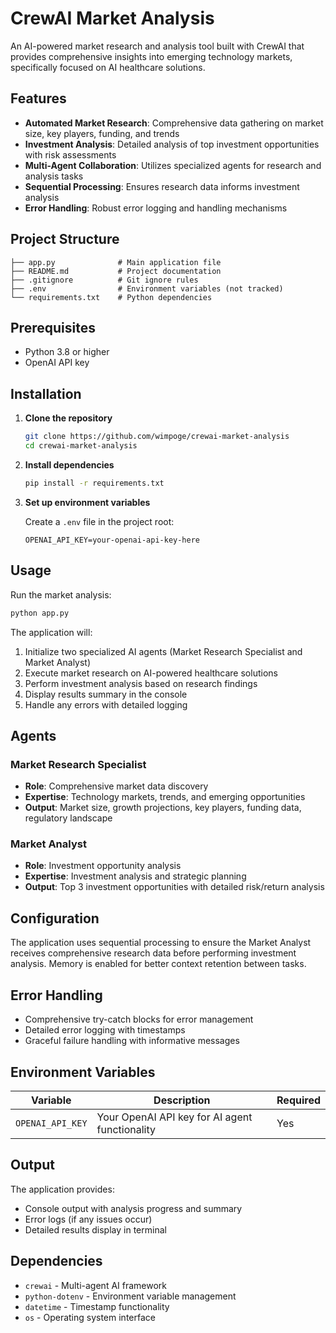 # CrewAI Market Analysis

An AI-powered market research and analysis tool built with CrewAI that provides comprehensive insights into emerging technology markets, specifically focused on AI healthcare solutions.

## Features

- **Automated Market Research**: Comprehensive data gathering on market size, key players, funding, and trends
- **Investment Analysis**: Detailed analysis of top investment opportunities with risk assessments
- **Multi-Agent Collaboration**: Utilizes specialized agents for research and analysis tasks
- **Sequential Processing**: Ensures research data informs investment analysis
- **Error Handling**: Robust error logging and handling mechanisms

## Project Structure

```
├── app.py              # Main application file
├── README.md           # Project documentation
├── .gitignore          # Git ignore rules
├── .env                # Environment variables (not tracked)
└── requirements.txt    # Python dependencies
```

## Prerequisites

- Python 3.8 or higher
- OpenAI API key

## Installation

1. **Clone the repository**
   ```bash
   git clone https://github.com/wimpoge/crewai-market-analysis
   cd crewai-market-analysis
   ```

2. **Install dependencies**
   ```bash
   pip install -r requirements.txt
   ```

3. **Set up environment variables**
   
   Create a `.env` file in the project root:
   ```env
   OPENAI_API_KEY=your-openai-api-key-here
   ```

## Usage

Run the market analysis:

```bash
python app.py
```

The application will:
1. Initialize two specialized AI agents (Market Research Specialist and Market Analyst)
2. Execute market research on AI-powered healthcare solutions
3. Perform investment analysis based on research findings
4. Display results summary in the console
5. Handle any errors with detailed logging

## Agents

### Market Research Specialist
- **Role**: Comprehensive market data discovery
- **Expertise**: Technology markets, trends, and emerging opportunities
- **Output**: Market size, growth projections, key players, funding data, regulatory landscape

### Market Analyst
- **Role**: Investment opportunity analysis
- **Expertise**: Investment analysis and strategic planning
- **Output**: Top 3 investment opportunities with detailed risk/return analysis

## Configuration

The application uses sequential processing to ensure the Market Analyst receives comprehensive research data before performing investment analysis. Memory is enabled for better context retention between tasks.

## Error Handling

- Comprehensive try-catch blocks for error management
- Detailed error logging with timestamps
- Graceful failure handling with informative messages

## Environment Variables

| Variable | Description | Required |
|----------|-------------|----------|
| `OPENAI_API_KEY` | Your OpenAI API key for AI agent functionality | Yes |

## Output

The application provides:
- Console output with analysis progress and summary
- Error logs (if any issues occur)
- Detailed results display in terminal

## Dependencies

- `crewai` - Multi-agent AI framework
- `python-dotenv` - Environment variable management
- `datetime` - Timestamp functionality
- `os` - Operating system interface
